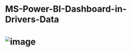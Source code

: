 # MS-Power-BI-Dashboard-in-Drivers-Data

# ![image](https://github.com/faani/MS-Power-BI-Dashboard-in-Drivers-Data/assets/18075830/555150be-a22f-4327-b600-75a8cb202fcb)
